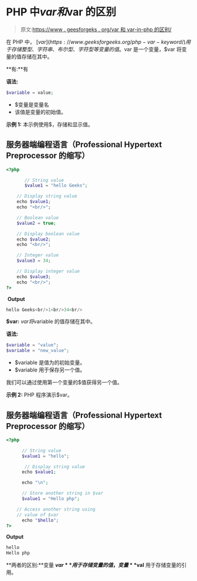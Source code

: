 # PHP 中$var 和$var 的区别

> 原文:[https://www . geesforgeks . org/var 和 var-in-php 的区别/](https://www.geeksforgeeks.org/difference-between-var-and-var-in-php/)

在 PHP 中， [$var](https://www.geeksforgeeks.org/php-var-keyword/) 用于存储整型、字符串、布尔型、字符型等变量的值。$var 是一个变量，$var 将变量的值存储在其中。

**有:**有

**语法:**

```php
$variable = value;
```

*   $变量是变量名
*   该值是变量的初始值。

**示例 1:** 本示例使用$，存储和显示值。

## 服务器端编程语言（Professional Hypertext Preprocessor 的缩写）

```php
<?php 

       // String value
       $value1 = "hello Geeks";  

    // Display string value
    echo $value1; 
    echo "<br/>";

    // Boolean value
    $value2 = true;       

    // Display boolean value
    echo $value2;  
    echo "<br/>";

    // Integer value
    $value3 = 34;    

    // Display integer value
    echo $value3; 
    echo "<br/>";
?>
```

 **Output**

```php
hello Geeks<br/>1<br/>34<br/>
```

**$var:** $var 将$variable 的值存储在其中。

**语法:**

```php
$variable = "value";  
$variable = "new_value";
```

*   $variable 是值为的初始变量。
*   $variable 用于保存另一个值。

我们可以通过使用第一个变量的$值获得另一个值。

**示例 2:** PHP 程序演示$var。

## 服务器端编程语言（Professional Hypertext Preprocessor 的缩写）

```php
<?php 

      // String value
      $value1 = "hello";  

       // Display string value
      echo $value1; 

      echo "\n";

      // Store another string in $var
      $value1 = "Hello php";

    // Access another string using
    // value of $var
      echo "$hello";
?>
```

**Output**

```php
hello
Hello php
```

**两者的区别:**变量 **$var** 用于存储变量的值，变量 **$val** 用于存储变量的引用。